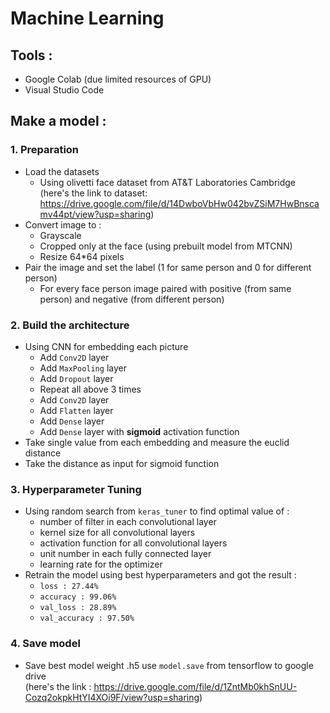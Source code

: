 # Machine Learning

## Tools :
  - Google Colab (due limited resources of GPU)
  - Visual Studio Code

## Make a model :
### 1. Preparation
  - Load the datasets
    - Using olivetti face dataset from AT&T Laboratories Cambridge <br>(here's the link to dataset: https://drive.google.com/file/d/14DwboVbHw042bvZSiM7HwBnscamv44pt/view?usp=sharing)
  - Convert image to :
    - Grayscale
    - Cropped only at the face (using prebuilt model from MTCNN)
    - Resize 64*64 pixels
  - Pair the image and set the label (1 for same person and 0 for different person)
    - For every face person image paired with positive (from same person) and negative (from different person)
### 2. Build the architecture
  - Using CNN for embedding each picture
    - Add `Conv2D` layer
    - Add `MaxPooling` layer
    - Add `Dropout` layer
    - Repeat all above 3 times
    - Add `Conv2D` layer
    - Add `Flatten` layer
    - Add `Dense` layer
    - Add `Dense` layer with **sigmoid** activation function
  - Take single value from each embedding and measure the euclid distance
  - Take the distance as input for sigmoid function
### 3. Hyperparameter Tuning
  - Using random search from `keras_tuner` to find optimal value of :
    - number of filter in each convolutional layer
    - kernel size for all convolutional layers
    - activation function for all convolutional layers
    - unit number in each fully connected layer
    - learning rate for the optimizer
  - Retrain the model using best hyperparameters and got the result :
    - `loss : 27.44%`
    - `accuracy : 99.06%`
    - `val_loss : 28.89%`
    - `val_accuracy : 97.50%` 
### 4. Save model
  - Save best model weight .h5 use `model.save` from tensorflow to google drive <br>(here's the link : https://drive.google.com/file/d/1ZntMb0khSnUU-Cozq2okpkHtYI4XOi9F/view?usp=sharing)
